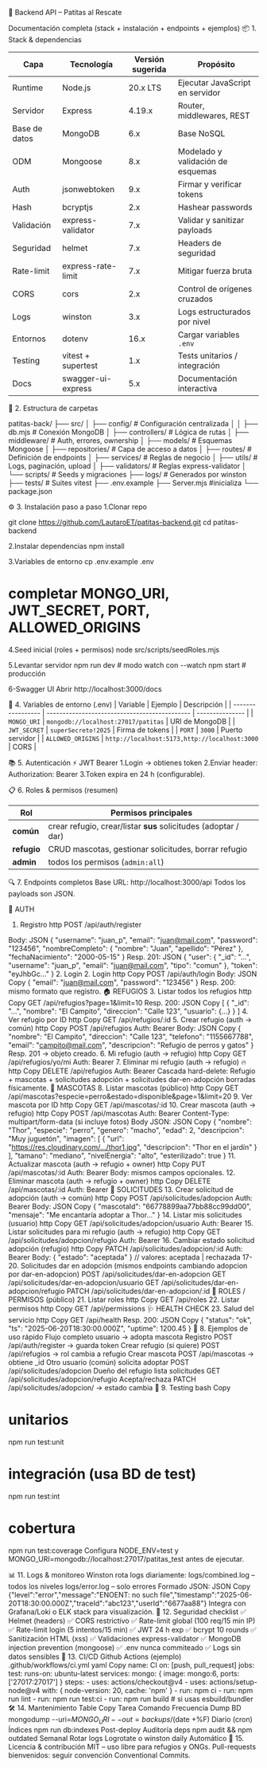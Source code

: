 📘 Backend API – Patitas al Rescate

Documentación completa (stack + instalación + endpoints + ejemplos)
📦 1. Stack & dependencias

| Capa          | Tecnología         | Versión sugerida | Propósito                         |
| ------------- | ------------------ | ---------------- | --------------------------------- |
| Runtime       | Node.js            | 20.x LTS         | Ejecutar JavaScript en servidor   |
| Servidor      | Express            | 4.19.x           | Router, middlewares, REST         |
| Base de datos | MongoDB            | 6.x              | Base NoSQL                        |
| ODM           | Mongoose           | 8.x              | Modelado y validación de esquemas |
| Auth          | jsonwebtoken       | 9.x              | Firmar y verificar tokens         |
| Hash          | bcryptjs           | 2.x              | Hashear passwords                 |
| Validación    | express-validator  | 7.x              | Validar y sanitizar payloads      |
| Seguridad     | helmet             | 7.x              | Headers de seguridad              |
| Rate-limit    | express-rate-limit | 7.x              | Mitigar fuerza bruta              |
| CORS          | cors               | 2.x              | Control de orígenes cruzados      |
| Logs          | winston            | 3.x              | Logs estructurados por nivel      |
| Entornos      | dotenv             | 16.x             | Cargar variables `.env`           |
| Testing       | vitest + supertest | 1.x              | Tests unitarios / integración     |
| Docs          | swagger-ui-express | 5.x              | Documentación interactiva         |

📁 2. Estructura de carpetas

patitas-back/
├── src/
│   ├── config/               # Configuración centralizada
│   │   ├── db.mjs            # Conexión MongoDB
│   ├── controllers/          # Lógica de rutas
│   ├── middleware/           # Auth, errores, ownership
│   ├── models/               # Esquemas Mongoose
│   ├── repositories/         # Capa de acceso a datos
│   ├── routes/               # Definición de endpoints
│   ├── services/             # Reglas de negocio
│   ├── utils/                # Logs, paginación, upload
│   ├── validators/           # Reglas express-validator
│   └── scripts/              # Seeds y migraciones
├── logs/                     # Generados por winston
├── tests/                    # Suites vitest
├── .env.example
├── Server.mjs                #inicializa 
└── package.json

⚙️ 3. Instalación paso a paso
1.Clonar repo

git clone https://github.com/LautaroET/patitas-backend.git
cd patitas-backend

2.Instalar dependencias
npm install

3.Variables de entorno
cp .env.example .env
# completar MONGO_URI, JWT_SECRET, PORT, ALLOWED_ORIGINS

4.Seed inicial (roles + permisos)
node src/scripts/seedRoles.mjs

5.Levantar servidor
npm run dev        # modo watch con --watch
npm start          # producción

6-Swagger UI
Abrir http://localhost:3000/docs


🔐 4. Variables de entorno (.env)
| Variable          | Ejemplo                                       | Descripción     |
| ----------------- | --------------------------------------------- | --------------- |
| `MONGO_URI`       | `mongodb://localhost:27017/patitas`           | URI de MongoDB  |
| `JWT_SECRET`      | `superSecreto!2025`                           | Firma de tokens |
| `PORT`            | `3000`                                        | Puerto servidor |
| `ALLOWED_ORIGINS` | `http://localhost:5173,http://localhost:3000` | CORS            |

📚 5. Autenticación ⚡ JWT Bearer
1.Login → obtienes token
2.Enviar header:
  Authorization: Bearer <token>
3.Token expira en 24 h (configurable).

📋 6. Roles & permisos (resumen)

| Rol         | Permisos principales                                            |
| ----------- | --------------------------------------------------------------- |
| **común**   | crear refugio, crear/listar **sus** solicitudes (adoptar / dar) |
| **refugio** | CRUD mascotas, gestionar solicitudes, borrar refugio            |
| **admin**   | todos los permisos (`admin:all`)                                |

🔍 7. Endpoints completos
  Base URL: http://localhost:3000/api
  Todos los payloads son JSON.

📘 AUTH
1. Registro
http
POST /api/auth/register

Body:
JSON
{
  "username": "juan_p",
  "email": "juan@mail.com",
  "password": "123456",
  "nombreCompleto": { "nombre": "Juan", "apellido": "Pérez" },
  "fechaNacimiento": "2000-05-15"
}
Resp. 201:
JSON
{
  "user": { "_id": "...", "username": "juan_p", "email": "juan@mail.com", "tipo": "comun" },
  "token": "eyJhbGc..."
}
2. Login
2. Login
http
Copy
POST /api/auth/login
Body:
JSON
Copy
{ "email": "juan@mail.com", "password": "123456" }
Resp. 200: mismo formato que registro.
🏠 REFUGIOS
3. Listar todos los refugios
http
Copy
GET /api/refugios?page=1&limit=10
Resp. 200:
JSON
Copy
[
  { "_id": "...", "nombre": "El Campito", "direccion": "Calle 123", "usuario": {...} }
]
4. Ver refugio por ID
http
Copy
GET /api/refugios/:id
5. Crear refugio (auth → común)
http
Copy
POST /api/refugios
Auth: Bearer <token>
Body:
JSON
Copy
{
  "nombre": "El Campito",
  "direccion": "Calle 123",
  "telefono": "1155667788",
  "email": "campito@mail.com",
  "descripcion": "Refugio de perros y gatos"
}
Resp. 201 → objeto creado.
6. Mi refugio (auth → refugio)
http
Copy
GET /api/refugios/yo/mi
Auth: Bearer <token>
7. Eliminar mi refugio (auth → refugio) 🔥
http
Copy
DELETE /api/refugios
Auth: Bearer <token>
Cascada hard-delete:
Refugio + mascotas + solicitudes adopción + solicitudes dar-en-adopción borradas físicamente.
🐶 MASCOTAS
8. Listar mascotas (público)
http
Copy
GET /api/mascotas?especie=perro&estado=disponible&page=1&limit=20
9. Ver mascota por ID
http
Copy
GET /api/mascotas/:id
10. Crear mascota (auth → refugio)
http
Copy
POST /api/mascotas
Auth: Bearer <token>
Content-Type: multipart/form-data (si incluye fotos)
Body JSON:
JSON
Copy
{
  "nombre": "Thor",
  "especie": "perro",
  "genero": "macho",
  "edad": 2,
  "descripcion": "Muy juguetón",
  "imagen": [
    { "url": "https://res.cloudinary.com/.../thor1.jpg", "descripcion": "Thor en el jardín" }
  ],
  "tamano": "mediano",
  "nivelEnergia": "alto",
  "esterilizado": true
}
11. Actualizar mascota (auth → refugio + owner)
http
Copy
PUT /api/mascotas/:id
Auth: Bearer <token>
Body: mismos campos opcionales.
12. Eliminar mascota (auth → refugio + owner)
http
Copy
DELETE /api/mascotas/:id
Auth: Bearer <token>
📨 SOLICITUDES
13. Crear solicitud de adopción (auth → común)
http
Copy
POST /api/solicitudes/adopcion
Auth: Bearer <token>
Body:
JSON
Copy
{ "mascotaId": "66778899aa77bb88cc99dd00", "mensaje": "Me encantaría adoptar a Thor..." }
14. Listar mis solicitudes (usuario)
http
Copy
GET /api/solicitudes/adopcion/usuario
Auth: Bearer <token>
15. Listar solicitudes para mi refugio (auth → refugio)
http
Copy
GET /api/solicitudes/adopcion/refugio
Auth: Bearer <token>
16. Cambiar estado solicitud adopción (refugio)
http
Copy
PATCH /api/solicitudes/adopcion/:id
Auth: Bearer <token>
Body: { "estado": "aceptada" }   // valores: aceptada | rechazada
17-20. Solicitudes dar en adopción (mismos endpoints cambiando adopcion por dar-en-adopcion)
POST /api/solicitudes/dar-en-adopcion
GET /api/solicitudes/dar-en-adopcion/usuario
GET /api/solicitudes/dar-en-adopcion/refugio
PATCH /api/solicitudes/dar-en-adopcion/:id
🔐 ROLES / PERMISOS (público)
21. Listar roles
http
Copy
GET /api/roles
22. Listar permisos
http
Copy
GET /api/permissions
🩺 HEALTH CHECK
23. Salud del servicio
http
Copy
GET /api/health
Resp. 200:
JSON
Copy
{ "status": "ok", "ts": "2025-06-20T18:30:00.000Z", "uptime": 1200.45 }
📎 8. Ejemplos de uso rápido
Flujo completo usuario → adopta mascota
Registro
POST /api/auth/register → guarda token
Crear refugio (si quiere)
POST /api/refugios → rol cambia a refugio
Crear mascota
POST /api/mascotas → obtiene _id
Otro usuario (común) solicita adoptar
POST /api/solicitudes/adopcion
Dueño del refugio lista solicitudes
GET /api/solicitudes/adopcion/refugio
Acepta/rechaza
PATCH /api/solicitudes/adopcion/<id> → estado cambia
🧪 9. Testing
bash
Copy
# unitarios
npm run test:unit

# integración (usa BD de test)
npm run test:int

# cobertura
npm run test:coverage
Configura NODE_ENV=test y MONGO_URI=mongodb://localhost:27017/patitas_test antes de ejecutar.

📊 11. Logs & monitoreo
Winston rota logs diariamente:
logs/combined.log – todos los niveles
logs/error.log – solo errores
Formado JSON:
JSON
Copy
{"level":"error","message":"ENOENT: no such file","timestamp":"2025-06-20T18:30:00.000Z","traceId":"abc123","userId":"6677aa88"}
Integra con Grafana/Loki o ELK stack para visualización.
🚨 12. Seguridad checklist
✅ Helmet (headers)
✅ CORS restrictivo
✅ Rate-limit global (100 req/15 min IP)
✅ Rate-limit login (5 intentos/15 min)
✅ JWT 24 h exp
✅ bcrypt 10 rounds
✅ Sanitización HTML (xss)
✅ Validaciones express-validator
✅ MongoDB injection prevention (mongoose)
✅ .env nunca commiteado
✅ Logs sin datos sensibles
🔄 13. CI/CD Github Actions (ejemplo)
.github/workflows/ci.yml
yaml
Copy
name: CI
on: [push, pull_request]
jobs:
  test:
    runs-on: ubuntu-latest
    services:
      mongo: { image: mongo:6, ports: ['27017:27017'] }
    steps:
      - uses: actions/checkout@v4
      - uses: actions/setup-node@v4
        with: { node-version: 20, cache: 'npm' }
      - run: npm ci
      - run: npm run lint
      - run: npm run test:ci
      - run: npm run build   # si usas esbuild/bundler
🛠️ 14. Mantenimiento
Table
Copy
Tarea	Comando	Frecuencia
Dump BD	mongodump --uri=$MONGO_URI --out=backups/$(date +%F)	Diario (cron)
Índices	npm run db:indexes	Post-deploy
Auditoría deps	npm audit && npm outdated	Semanal
Rotar logs	Logrotate o winston daily	Automático
📄 15. Licencia & contribución
MIT – uso libre para refugios y ONGs.
Pull-requests bienvenidos: seguir convención Conventional Commits.